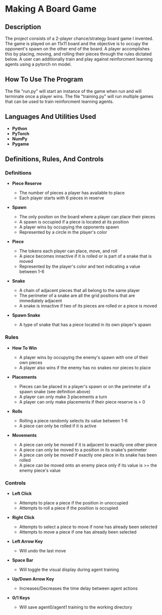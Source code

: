 
<h1>Making A Board Game</h1>

<h2>Description</h2>
The project consists of a 2-player chance/strategy board game I invented. The game is played on an 11x11 board and the objective is to occupy the opponent's spawn on the other end of the board. A player accomplishes this by placing, moving, and rolling their pieces through the rules dictated below. A user can additionally train and play against reinforcment learning agents using a pytorch nn model.

<h2>How To Use The Program</h2>
The file "run.py" will start an instance of the game when run and will terminate once a player wins. The file "training.py"
will run multiple games that can be used to train reinforcment learning agents.  

<h2>Languages And Utilities Used</h2>

- <b>Python</b> 
- <b>PyTorch</b>
- <b>NumPy</b>
- <b>Pygame</b>

<h2>Definitions, Rules, And Controls</h2>

<h3>Definitions</h3>

- <b>Piece Reserve</b>
  - The number of pieces a player has available to place
  - Each player starts with 6 pieces in reserve
 
- <b>Spawn</b>
  - The only positon on the board where a player can place their pieces
  - A spawn is occupied if a piece is located at its position 
  - A player wins by occupying the opponents spawn
  - Represented by a circle in the player's color
    
- <b>Piece</b>
  - The tokens each player can place, move, and roll 
  - A piece becomes innactive if it is rolled or is part of a snake that is moved 
  - Represented by the player's color and text indicating a value between 1-6
 
- <b>Snake</b>
  - A chain of adjacent pieces that all belong to the same player
  - The perimeter of a snake are all the grid positions that are immediately adjacent
  - A snake is innactive if two of its pieces are rolled or a piece is moved 
 
- <b>Spawn Snake</b>
  - A type of snake that has a piece located in its own player's spawn

<h3>Rules</h3>

- <b>How To Win</b>
  - A player wins by occupying the enemy's spawn with one of their own pieces 
  - A player also wins if the enemy has no snakes nor pieces to place 

- <b>Placements</b>
  - Pieces can be placed in a player's spawn or on the perimeter of a spawn snake (see definition above)
  - A player can only make 3 placements a turn
  - A player can only make placements if their piece reserve is > 0
 
- <b>Rolls</b>
  - Rolling a piece randomly selects its value between 1-6
  - A piece can only be rolled if it is active
 
- <b>Movements</b>
  - A piece can only be moved if it is adjacent to exactly one other piece
  - A piece can only be moved to a position in its snake's perimeter
  - A piece can only be moved if exactly one piece in its snake has been rolled
  - A piece can be moved onto an enemy piece only if its value is >= the enemy piece's value
 
<h3>Controls</h3>

- <b>Left Click</b>
  - Attempts to place a piece if the position in unoccupied
  - Attempts to roll a piece if the position is occupied
 
- <b>Right Click</b>
  - Attempts to select a piece to move if none has already been selected
  - Attempts to move a piece if one has already been selected
 
- <b>Left Arrow Key</b>
  - Will undo the last move 
 
- <b>Space Bar</b>
  - Will toggle the visual display during agent training
 
- <b>Up/Down Arrow Key</b>
  - Increases/Decreases the time delay between agent actions

- <b>0/1 Keys</b>
  - Will save agent0/agent1 training to the working directory  


<!--
 ```diff
- text in red
+ text in green
! text in orange
# text in gray
@@ text in purple (and bold)@@
```
--!>
